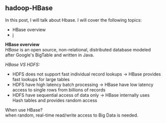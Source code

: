 ## hadoop-HBase

In this post, I will talk about Hbase. I will cover the following topics:  
- HBase overview
- j

**HBase overview**  
_HBase_ is an open source, non-relational, distributed database modeled after Google's BigTable and written in Java.

_HBase VS HDFS:_   
- HDFS does not support fast individual record lookups -> HBase provides fast lookups for large tables
- HDFS have high latency batch processing -> HBase have low latency access to single rows from billions of records
- HDFS have sequential access of data only -> HBase internally uses Hash tables and provides random access

When use HBase?  
when random, real-time read/write access to Big Data is needed.

